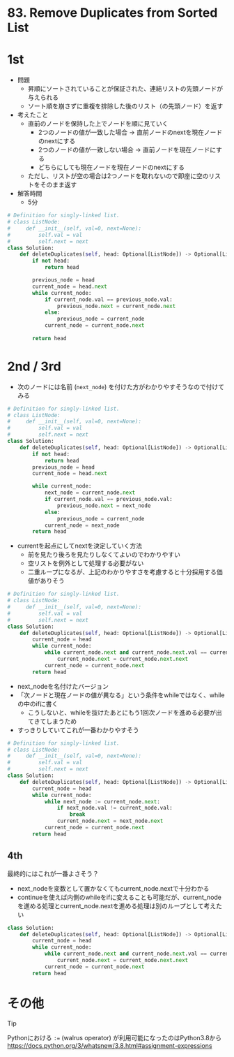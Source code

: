# 83. Remove Duplicates from Sorted List

# 1st

* 問題
  * 昇順にソートされていることが保証された、連結リストの先頭ノードが与えられる
  * ソート順を崩さずに重複を排除した後のリスト（の先頭ノード）を返す
* 考えたこと
  * 直前のノードを保持した上でノードを順に見ていく
    * 2つのノードの値が一致した場合 -> 直前ノードのnextを現在ノードのnextにする
    * 2つのノードの値が一致しない場合 -> 直前ノードを現在ノードにする
    * どちらにしても現在ノードを現在ノードのnextにする
  * ただし、リストが空の場合は2つノードを取れないので即座に空のリストをそのまま返す
* 解答時間
  * 5分

```python
# Definition for singly-linked list.
# class ListNode:
#     def __init__(self, val=0, next=None):
#         self.val = val
#         self.next = next
class Solution:
    def deleteDuplicates(self, head: Optional[ListNode]) -> Optional[ListNode]:
        if not head:
            return head

        previous_node = head
        current_node = head.next
        while current_node:
            if current_node.val == previous_node.val:
                previous_node.next = current_node.next
            else:
                previous_node = current_node
            current_node = current_node.next
        
        return head
```

# 2nd / 3rd

* 次のノードには名前 (`next_node`) を付けた方がわかりやすそうなので付けてみる

```python
# Definition for singly-linked list.
# class ListNode:
#     def __init__(self, val=0, next=None):
#         self.val = val
#         self.next = next
class Solution:
    def deleteDuplicates(self, head: Optional[ListNode]) -> Optional[ListNode]:
        if not head:
            return head
        previous_node = head
        current_node = head.next

        while current_node:
            next_node = current_node.next
            if current_node.val == previous_node.val:
                previous_node.next = next_node
            else:
                previous_node = current_node
            current_node = next_node
        return head
```

* currentを起点にしてnextを決定していく方法
  * 前を見たり後ろを見たりしなくてよいのでわかりやすい
  * 空リストを例外として処理する必要がない
  * 二重ループになるが、上記のわかりやすさを考慮すると十分採用する価値がありそう

```python
# Definition for singly-linked list.
# class ListNode:
#     def __init__(self, val=0, next=None):
#         self.val = val
#         self.next = next
class Solution:
    def deleteDuplicates(self, head: Optional[ListNode]) -> Optional[ListNode]:
        current_node = head
        while current_node:
            while current_node.next and current_node.next.val == current_node.val:
                current_node.next = current_node.next.next
            current_node = current_node.next
        return head
```

* next_nodeを名付けたバージョン
* 「次ノードと現在ノードの値が異なる」という条件をwhileではなく、whileの中のifに書く
  * こうしないと、whileを抜けたあとにもう1回次ノードを進める必要が出てきてしまうため
* すっきりしていてこれが一番わかりやすそう

```python
# Definition for singly-linked list.
# class ListNode:
#     def __init__(self, val=0, next=None):
#         self.val = val
#         self.next = next
class Solution:
    def deleteDuplicates(self, head: Optional[ListNode]) -> Optional[ListNode]:
        current_node = head
        while current_node:
            while next_node := current_node.next:
                if next_node.val != current_node.val:
                    break
                current_node.next = next_node.next
            current_node = current_node.next 
        return head
```

## 4th

最終的にはこれが一番よさそう？

* next_nodeを変数として置かなくてもcurrent_node.nextで十分わかる
* continueを使えば内側のwhileをifに変えることも可能だが、current_nodeを進める処理とcurrent_node.nextを進める処理は別のループとして考えたい

```python
class Solution:
    def deleteDuplicates(self, head: Optional[ListNode]) -> Optional[ListNode]:
        current_node = head
        while current_node:
            while current_node.next and current_node.next.val == current_node.val:
                current_node.next = current_node.next.next
            current_node = current_node.next
        return head
```

# その他

> [!TIP]
> Pythonにおける `:=` (walrus operator) が利用可能になったのはPython3.8から
> https://docs.python.org/3/whatsnew/3.8.html#assignment-expressions
